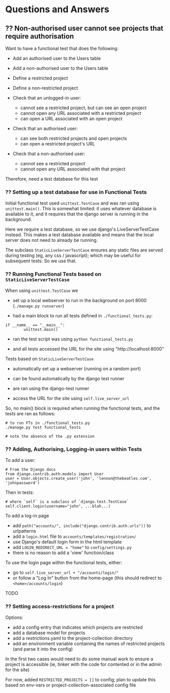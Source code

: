 # Questions and Answers

## ?? Non-authorised user cannot see projects that require authorisation

Want to have a functional test that does the following:

- Add an authorised user to the Users table
- Add a non-authorised user to the Users table
- Define a restricted project
- Define a non-restricted project

- Check that an unlogged-in user:
    - cannot see a restricted project, but can see an open project
    - cannot open any URL associated with a restricted project
    - can open a URL associated with an open project

- Check that an authorised user:
    - can see both restricted projects and open projects
    - can open a restricted project's URL

- Check that a non-authorised user:
    - cannot see a restricted project
    - cannot open any URL associated with that project

Therefore, need a test database for this test

### ?? Setting up a test database for use in Functional Tests

Initial functional test used `unittest.TestCase` and was ran using
`unittest.main()`. This is somewhat limited: it uses whatever database is
available to it, and it requires that the django server is running in the
background.

Here we require a test database, so we use django's LiveServerTestCase instead.
This makes a test database available and means that the local server does not
need to already be running.

The subclass `StaticLiveServerTestCase` ensures any static files are served
during testing (eg, any css / javascript); which may be useful for subsequent
tests. So we use that.

### ?? Running Functional Tests based on `StaticLiveServerTestCase`

When using `unittest.TestCase` we

- set up a local webserver to run in the background on port 8000 (`./manage.py
  runserver`)

- had a main block to run all tests defined in `./functional_tests.py`:

```
if __name__ == "__main__":
        unittest.main()
```

- ran the test script was using `python functional_tests.py`

- and all tests accessed the URL for the site using "http://localhost:8000"

Tests based on `StaticLiveServerTestCase`

- automatically set up a webserver (running on a random port)

- can be found automatically by the django test runner

- are ran using the django-test runner

- access the URL for the site using `self.live_server_url`

So, no main() block is required when running the functional tests, and the
tests are ran as follows:

```
# to run FTs in ./functional_tests.py
./manage.py test functional_tests

# note the absence of the .py extension
```

### ?? Adding, Authorising, Logging-in users within Tests

To add a user:

```
# From the Django docs
from django.contrib.auth.models import User
user = User.objects.create_user('john', 'lennon@thebeatles.com', 'johnpassword')
```

Then in tests:

```
# where `self` is a subclass of `django.test.TestCase`
self.client.login(username="john", ...blah...)
```

To add a log-in page

- add `path("accounts/", include("django.contrib.auth.urls"))` to urlpatterns
- add a `login.html` file to `accounts/templates/registration/`
- use Django's default login form in the html template
- add `LOGIN_REDIRECT_URL = "home"` to `config/settings.py`
- there is no reason to add a 'view' function/class

To use the login page within the functional tests, either:

- go to `self.live_server_url + "/accounts/login/"`
- or follow a "Log In" button from the home-page (this should redirect to
  `<home>/accounts/login`)

TODO

### ?? Setting access-restrictions for a project

Options:
- add a config entry that indicates which projects are restricted
- add a database model for projects
- add a restrictions.yaml to the project-collection directory
- add an environment variable containing the names of restricted projects (and
  parse it into the config)

In the first two cases would need to do some manual work to ensure a project is
accessible (ie, tinker with the code for contented or in the admin for the site)

For now, added `RESTRICTED_PROJECTS = []` to config; plan to update this based
on env-vars or project-collection-associated config file

